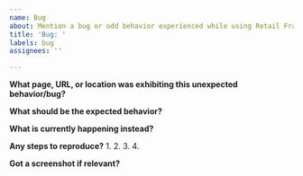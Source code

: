 ```yaml
---
name: Bug
about: Mention a bug or odd behavior experienced while using Retail Fraud Taxonomy Viewer
title: 'Bug: '
labels: bug
assignees: ''

---
```


<!-- Try to fill out as much information as you can, but don't worry if you leave a section blank. -->
**What page, URL, or location was exhibiting this unexpected behavior/bug?**

**What should be the expected behavior?**

**What is currently happening instead?**

**Any steps to reproduce?**
1.
2.
3.
4.

**Got a screenshot if relevant?**
